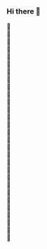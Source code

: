 ### Hi there 👋

<!--
**yan-wl/yan-wl** is a ✨ _special_ ✨ repository because its `README.md` (this file) appears on your GitHub profile.

Here are some ideas to get you started:

- 🔭 I’m currently working on ...
- 🌱 I’m currently learning ...
- 👯 I’m looking to collaborate on ...
- 🤔 I’m looking for help with ...
- 💬 Ask me about ...
- 📫 How to reach me: ...
- 😄 Pronouns: ...
- ⚡ Fun fact: ...
-->

🌵
<br/>🌵
<br/>🌵
<br/>🌵
<br/>🌵
<br/>🌵
<br/>🌵
<br/>🌵
<br/>🌵
<br/>🌵
<br/>🌵
<br/>🌵
<br/>🌵
<br/>🌵
<br/>🌵
<br/>🌵
<br/>🌵
<br/>🌵
<br/>🌵
<br/>🌵
<br/>🌵
<br/>🌵
<br/>🌵
<br/>🌵
<br/>🌵
<br/>🌵
<br/>🌵
<br/>🌵
<br/>🌵
